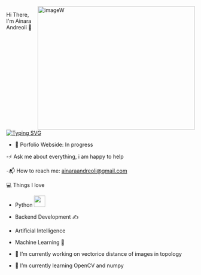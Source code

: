 <img align="right" src="https://github.com/ABAN26/ABAN26/issues/2" alt="imageW" width="420" height="330"> 

Hi There, I'm Ainara Andreoli 👋 [![Typing SVG](https://readme-typing-svg.demolab.com?font=Fira+Code&pause=1000&width=435&lines=Developer+;Pythonist;Problem+solver)](https://git.io/typing-svg)

   - 🎯 Porfolio Webside: In progress
     
   -⚡ Ask me about everything, i am happy to help
    
   -📬 How to reach me: ainaraandreoli@gmail.com

💻 Things I love

   - Python <img src= "https://media.tenor.com/romAj7qNotkAAAAM/typing.gif"  width="30">
   - Backend Development ✍️
   - Artificial Intelligence
   - Machine Learning 🧐



- 🔭 I’m currently working on  vectorice distance of images in topology  
- 🌱 I’m currently learning OpenCV and numpy
